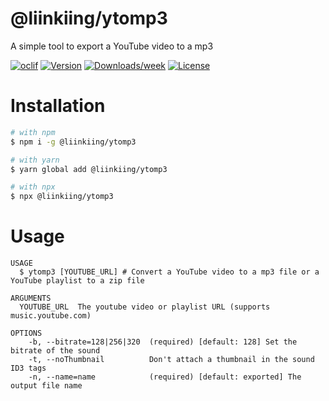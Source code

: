 @liinkiing/ytomp3
======

A simple tool to export a YouTube video to a mp3

[![oclif](https://img.shields.io/badge/cli-oclif-brightgreen.svg)](https://oclif.io)
[![Version](https://img.shields.io/npm/v/@liinkiing/ytomp3.svg)](https://npmjs.org/package/@liinkiing/ytomp3)
[![Downloads/week](https://img.shields.io/npm/dw/@liinkiing/ytomp3.svg)](https://npmjs.org/package/@liinkiing/ytomp3)
[![License](https://img.shields.io/npm/l/@liinkiing/ytomp3.svg)](https://github.com/Liinkiing/@liinkiing/ytomp3/blob/master/package.json)

# Installation
```bash
# with npm
$ npm i -g @liinkiing/ytomp3

# with yarn
$ yarn global add @liinkiing/ytomp3

# with npx
$ npx @liinkiing/ytomp3
```

# Usage
```
USAGE
  $ ytomp3 [YOUTUBE_URL] # Convert a YouTube video to a mp3 file or a YouTube playlist to a zip file

ARGUMENTS
  YOUTUBE_URL  The youtube video or playlist URL (supports music.youtube.com)

OPTIONS
    -b, --bitrate=128|256|320  (required) [default: 128] Set the bitrate of the sound
    -t, --noThumbnail          Don't attach a thumbnail in the sound ID3 tags
    -n, --name=name            (required) [default: exported] The output file name
```
